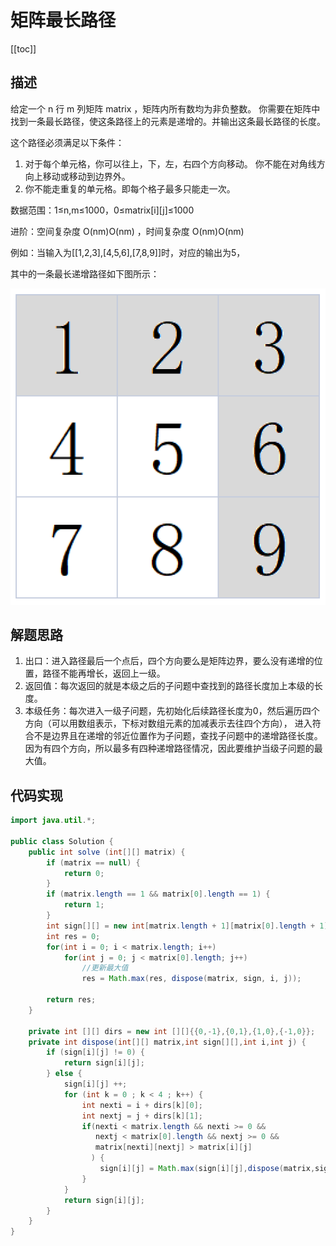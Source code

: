 # 矩阵最长路径
[[toc]]
## 描述
给定一个 n 行 m 列矩阵 matrix ，矩阵内所有数均为非负整数。 你需要在矩阵中找到一条最长路径，使这条路径上的元素是递增的。并输出这条最长路径的长度。

这个路径必须满足以下条件：

1. 对于每个单元格，你可以往上，下，左，右四个方向移动。 你不能在对角线方向上移动或移动到边界外。
2. 你不能走重复的单元格。即每个格子最多只能走一次。

数据范围：1≤n,m≤1000，0≤matrix[i][j]≤1000

进阶：空间复杂度 O(nm)O(nm) ，时间复杂度 O(nm)O(nm)

例如：当输入为[[1,2,3],[4,5,6],[7,8,9]]时，对应的输出为5，

其中的一条最长递增路径如下图所示：

![](img/a1c6065ee07d283a8628d881b33255d3.png)

## 解题思路

1. 出口：进入路径最后一个点后，四个方向要么是矩阵边界，要么没有递增的位置，路径不能再增长，返回上一级。
2. 返回值：每次返回的就是本级之后的子问题中查找到的路径长度加上本级的长度。
3. 本级任务：每次进入一级子问题，先初始化后续路径长度为0，然后遍历四个方向（可以用数组表示，下标对数组元素的加减表示去往四个方向），
进入符合不是边界且在递增的邻近位置作为子问题，查找子问题中的递增路径长度。因为有四个方向，所以最多有四种递增路径情况，因此要维护当级子问题的最大值。

## 代码实现
```java
import java.util.*;

public class Solution {
    public int solve (int[][] matrix) {
        if (matrix == null) {
            return 0;
        }
        if (matrix.length == 1 && matrix[0].length == 1) {
            return 1;
        }
        int sign[][] = new int[matrix.length + 1][matrix[0].length + 1];
        int res = 0;
        for(int i = 0; i < matrix.length; i++)
            for(int j = 0; j < matrix[0].length; j++)
                //更新最大值
                res = Math.max(res, dispose(matrix, sign, i, j));
        
        return res;
    }
    
    private int [][] dirs = new int [][]{{0,-1},{0,1},{1,0},{-1,0}};
    private int dispose(int[][] matrix,int sign[][],int i,int j) {
        if (sign[i][j] != 0) {
            return sign[i][j];
        } else {
            sign[i][j] ++;
            for (int k = 0 ; k < 4 ; k++) {
                int nexti = i + dirs[k][0];
                int nextj = j + dirs[k][1];
                if(nexti < matrix.length && nexti >= 0 && 
                   nextj < matrix[0].length && nextj >= 0 && 
                   matrix[nexti][nextj] > matrix[i][j]
                  ) {
                    sign[i][j] = Math.max(sign[i][j],dispose(matrix,sign,nexti,nextj) + 1);
                }
            }
            return sign[i][j];
        }
    }
}
```
